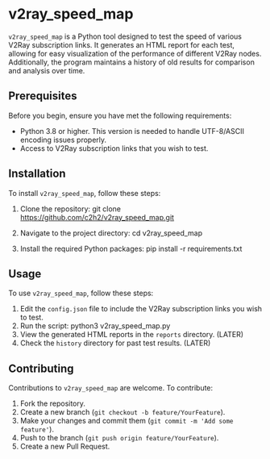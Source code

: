 # v2ray_speed_map

`v2ray_speed_map` is a Python tool designed to test the speed of various V2Ray subscription links. It generates an HTML report for each test, allowing for easy visualization of the performance of different V2Ray nodes. Additionally, the program maintains a history of old results for comparison and analysis over time.

## Prerequisites

Before you begin, ensure you have met the following requirements:

- Python 3.8 or higher. This version is needed to handle UTF-8/ASCII encoding issues properly.
- Access to V2Ray subscription links that you wish to test.

## Installation

To install `v2ray_speed_map`, follow these steps:

1. Clone the repository:
    git clone https://github.com/c2h2/v2ray_speed_map.git

2. Navigate to the project directory:
    cd v2ray_speed_map

3. Install the required Python packages:
    pip install -r requirements.txt


## Usage

To use `v2ray_speed_map`, follow these steps:

1. Edit the `config.json` file to include the V2Ray subscription links you wish to test.
2. Run the script:
    python3 v2ray_speed_map.py 
3. View the generated HTML reports in the `reports` directory. (LATER)
4. Check the `history` directory for past test results. (LATER)

## Contributing

Contributions to `v2ray_speed_map` are welcome. To contribute:

1. Fork the repository.
2. Create a new branch (`git checkout -b feature/YourFeature`).
3. Make your changes and commit them (`git commit -m 'Add some feature'`).
4. Push to the branch (`git push origin feature/YourFeature`).
5. Create a new Pull Request.

